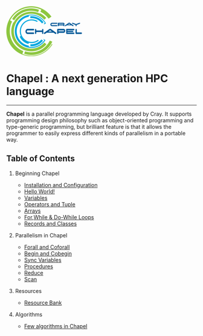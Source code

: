 
<img src="https://github.com/RN0311/Beginner-s-Guide-to-Chapel/blob/master/img/new_chapel.png" width="200">


# Chapel : A next generation HPC language
----------------------------------------------------------------------------------------
**Chapel** is a parallel programming language developed by Cray. It supports programming design philosophy such as object-oriented programming and type-generic programming, but brilliant feature is that it allows the programmer to easily express different kinds of parallelism in a portable way.
## Table of Contents
1) Beginning Chapel
   * [Installation and Configuration](https://github.com/RN0311/Beginner-s-Guide-to-Chapel/blob/master/Installation%20and%20Configuration.md)
   * [Hello World!](https://github.com/RN0311/Beginner-s-Guide-to-Chapel/blob/master/Hello_World.md)
   * [Variables](https://github.com/RN0311/Beginner-s-Guide-to-Chapel/blob/master/Variables.md)
   * [Operators and Tuple](https://github.com/RN0311/Beginner-s-Guide-to-Chapel/blob/master/Operators%20and%20Tuple.md)
   * [Arrays](https://github.com/RN0311/Beginner-s-Guide-to-Chapel/blob/master/Arrays.md)
   * [For,While & Do-While Loops](https://github.com/RN0311/Beginner-s-Guide-to-Chapel/blob/master/For%2CWhile%20%26%20Do-While%20Loops.md)
   * [Records and Classes](https://github.com/RN0311/Beginner-s-Guide-to-Chapel/blob/master/Records%20and%20Classes.md)
   
 2) Parallelism in Chapel
    * [Forall and Coforall](https://github.com/RN0311/Beginner-s-Guide-to-Chapel/blob/master/Forall%20and%20Coforall.md)
    * [Begin and Cobegin](https://github.com/RN0311/Beginner-s-Guide-to-Chapel/blob/master/Begin%20and%20Cobegin.md)
    * [Sync Variables](https://github.com/RN0311/Beginner-s-Guide-to-Chapel/blob/master/Sync%20Variables.md) 
    * [Procedures](https://github.com/RN0311/Beginner-s-Guide-to-Chapel/blob/master/Procedures.md)
    * [Reduce](https://github.com/RN0311/Beginner-s-Guide-to-Chapel/blob/master/Reduce.md)
    * [Scan](https://github.com/RN0311/Beginner-s-Guide-to-Chapel/blob/master/scan.md)
 3) Resources
    * [Resource Bank](https://github.com/RN0311/Beginner-s-Guide-to-Chapel/blob/master/resources.md)    
 4) Algorithms 
    * [Few algorithms in Chapel](https://github.com/RN0311/Beginner-s-Guide-to-Chapel/tree/master/algorithms)
